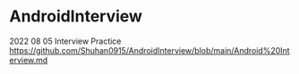 # AndroidInterview

2022 08 05 Interview Practice
https://github.com/Shuhan0915/AndroidInterview/blob/main/Android%20Interview.md
